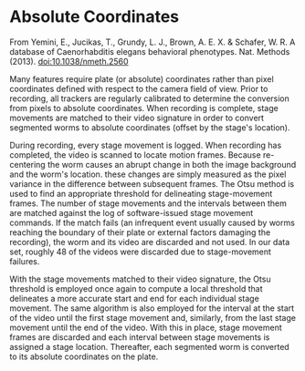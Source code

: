 Absolute Coordinates
====================

From Yemini, E., Jucikas, T., Grundy, L. J., Brown, A. E. X. & Schafer,
W. R. A database of Caenorhabditis elegans behavioral phenotypes. Nat.
Methods (2013). <doi:10.1038/nmeth.2560>

Many features require plate (or absolute) coordinates rather than pixel
coordinates defined with respect to the camera field of view. Prior to
recording, all trackers are regularly calibrated to determine the
conversion from pixels to absolute coordinates. When recording is
complete, stage movements are matched to their video signature in order
to convert segmented worms to absolute coordinates (offset by the
stage's location).

During recording, every stage movement is logged. When recording has
completed, the video is scanned to locate motion frames. Because
re-centering the worm causes an abrupt change in both the image
background and the worm's location. these changes are simply measured as
the pixel variance in the difference between subsequent frames. The Otsu
method is used to find an appropriate threshold for delineating
stage-movement frames. The number of stage movements and the intervals
between them are matched against the log of software-issued stage
movement commands. If the match fails (an infrequent event usually
caused by worms reaching the boundary of their plate or external factors
damaging the recording), the worm and its video are discarded and not
used. In our data set, roughly 48 of the videos were discarded due to
stage-movement failures.

With the stage movements matched to their video signature, the Otsu
threshold is employed once again to compute a local threshold that
delineates a more accurate start and end for each individual stage
movement. The same algorithm is also employed for the interval at the
start of the video until the first stage movement and, similarly, from
the last stage movement until the end of the video. With this in place,
stage movement frames are discarded and each interval between stage
movements is assigned a stage location. Thereafter, each segmented worm
is converted to its absolute coordinates on the plate.
